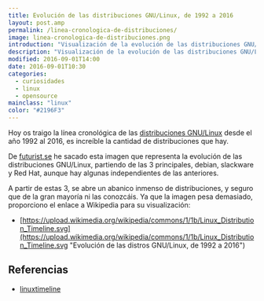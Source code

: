 ```yaml
---
title: Evolución de las distribuciones GNU/Linux, de 1992 a 2016
layout: post.amp
permalink: /linea-cronologica-de-distribuciones/
image: linea-cronologica-de-distribuciones.png
introduction: "Visualización de la evolución de las distribuciones GNU/Linux"
description: "Visualización de la evolución de las distribuciones GNU/Linux"
modified: 2016-09-01T14:00
date: 2016-09-01T10:30
categories:
  - curiosidades
  - linux
  - opensource
mainclass: "linux"
color: "#2196F3"
---
```


<figure>
    <amp-img on="tap:lightbox1" role="button" tabindex="0" layout="responsive" src="/assets/img/linea-cronologica-de-distribuciones.png" alt="{{ title }}" title="{{ title }}" width="800" height="400"></amp-img>
</figure>

Hoy os traigo la línea cronológica de las [distribuciones GNU/Linux](/category/linux/ "Artículos sobre linux") desde el año 1992 al 2016, es increíble la cantidad de distribuciones que hay.

De <a target="_blank" href="http://futurist.se/gldt/">futurist.se</a> he sacado esta imagen que representa la evolución de las distribuciones GNU/Linux, partiendo de las 3 principales, debian, slackware y Red Hat, aunque hay algunas independientes de las anteriores.

<!--more-->

A partir de estas 3, se abre un abanico inmenso de distribuciones, y seguro que de la gran mayoría ni las conozcáis. Ya que la imagen pesa demasiado, proporciono el enlace a Wikipedia para su visualización:

- [https://upload.wikimedia.org/wikipedia/commons/1/1b/Linux_Distribution_Timeline.svg](https://upload.wikimedia.org/wikipedia/commons/1/1b/Linux_Distribution_Timeline.svg "Evolución de las distros GNU/Linux, de 1992 a 2016")

## Referencias

- [linuxtimeline](https://github.com/konimex/linuxtimeline "Repositorio en Github de LinuxTimeline")
